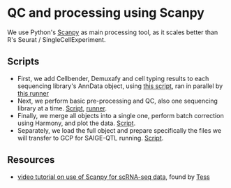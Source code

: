 # QC and processing using Scanpy

We use Python's [Scanpy](https://scanpy.readthedocs.io/en/stable/) as main processing tool, as it scales better than R's Seurat / SingleCellExperiment.

## Scripts

* First, we add Cellbender, Demuxafy and cell typing results to each sequencing library's AnnData object, using [this script](), ran in parallel by [this runner]()
* Next, we perform basic pre-processing and QC, also one sequencing library at a time. [Script](), [runner]().
* Finally, we merge all objects into a single one, perform batch correction using Harmony, and plot the data. [Script]().
* Separately, we load the full object and prepare specifically the files we will transfer to GCP for SAIGE-QTL running. [Script]().


## Resources

* [video tutorial on use of Scanpy for scRNA-seq data](https://www.youtube.com/watch?v=uvyG9yLuNSE), found by [Tess](https://www.katalog.uu.se/profile/?id=N18-736)
